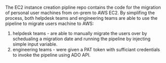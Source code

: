 The EC2 instance creation pipline repo contains the code for the migration of personal user machines from on-prem to AWS EC2.
By simplifing the process, both helpdesk teams and engineering teams are able to use the pipeline to migrate users machine to AWS:
1. helpdesk teams - are able to manually migrate the users over by schedualing a migration date and running the pipeline by injecting simple input variable.
2. engineering teams - were given a PAT token with sufficiant credentials to invoke the pipeline using ADO API.
